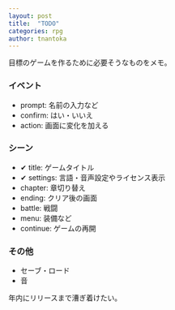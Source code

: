 ```yaml
---
layout: post
title:  "TODO"
categories: rpg
author: tnantoka
---
```


目標のゲームを作るために必要そうなものをメモ。

### イベント

* prompt: 名前の入力など
* confirm: はい・いいえ
* action: 画面に変化を加える

### シーン

* ✔ title: ゲームタイトル
* ✔ settings: 言語・音声設定やライセンス表示
* chapter: 章切り替え
* ending: クリア後の画面 
* battle: 戦闘
* menu: 装備など
* continue: ゲームの再開

### その他

* セーブ・ロード
* 音

年内にリリースまで漕ぎ着けたい。


